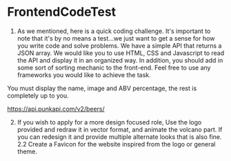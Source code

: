 # FrontendCodeTest

1. As we mentioned, here is a quick coding challenge. It's important to note that it's by no means a test...we just want to get a sense for how you write code and solve problems.
We have a simple API that returns a JSON array. We would like you to use HTML, CSS and Javascript to read the API and display it in an organized way. In addition, you should add in some sort of sorting mechanic to the front-end. Feel free to use any frameworks you would like to achieve the task.

You must display the name, image and ABV percentage, the rest is completely up to you.

https://api.punkapi.com/v2/beers/



2. If you wish to apply for a more design focused role, Use the logo provided and redraw it in vector format, and animate the volcano part. If you can redesign it and provide multiple alternate looks that is also fine.
2.2 Create a Favicon for the website inspired from the logo or general theme.
